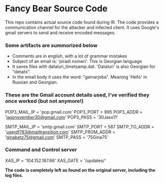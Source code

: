 # Fancy Bear Source Code 
This repo contains actual source code found during IR.
The code provides a communication channel for the attacker and infected client. It uses Google's gmail servers to send and receive encoded messages.

### Some artifacts are summorized below
- Comments are in english, with a lot of grammar mistakes
- Subject of an email is: 'piradi nomeri'. This is Georgian language
- It saves files with dataluri_timetsamp.dat. 'Dataluri' is also Georgian for "details".
- In the email body it uses the word: "gamarjoba". Meaning 'Hello' in Russian and Georgian.

### These are the Gmail account details used, I've verified they once worked (but not anymore!)
POP3_MAIL_IP = 'pop.gmail.com'
POP3_PORT = 995
POP3_ADDR = 'jassnovember30@gmail.com'
POP3_PASS = '30Jass11'

SMTP_MAIL_IP = 'smtp.gmail.com'
SMTP_PORT = 587
SMTP_TO_ADDR = 'userdf783@mailtransition.com'
SMTP_FROM_ADDR = 'ginabetz75@gmail.com'
SMTP_PASS = '75Gina75'
  
### Command and Control server
XAS_IP = '104.152.187.66'
XAS_GATE = '/updates/'

**The code is completely left as found on the original server, including the log files.**
